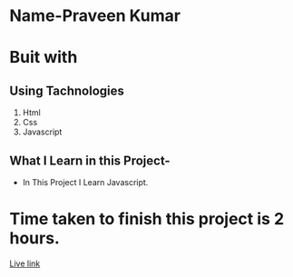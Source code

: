 # Name-Praveen Kumar 

# Buit with
## Using Tachnologies
1. Html
2. Css
3. Javascript



 ## What I Learn in this Project-

- In This Project I Learn Javascript.


# Time taken to finish this project is 2 hours.

[Live link](https://snazzy-pegasus-a07b1f.netlify.app/)


